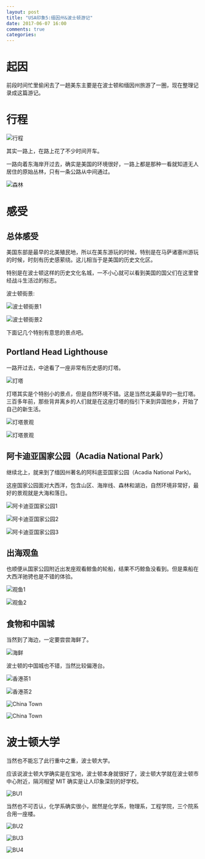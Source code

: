 ```yaml
---
layout: post
title: "USA印象5:缅因州&波士顿游记"
date: 2017-06-07 16:00
comments: true
categories: 
---
```


# 起因

前段时间忙里偷闲去了一趟美东主要是在波士顿和缅因州旅游了一圈，现在整理记录成这篇游记。

<!--more-->

# 行程

![行程](/images/maine/trip.png)

其实一路上，在路上花了不少时间开车。

一路向着东海岸开过去，确实是美国的环境很好，一路上都是那种一看就知道无人居住的原始丛林，只有一条公路从中间通过。

![森林](/images/maine/road.JPG)

# 感受

## 总体感受
美国东部是最早的北美殖民地，所以在美东游玩的时候，特别是在马萨诸塞州游玩的时候，时刻有历史感萦绕。这儿相当于是美国的历史文化区。

特别是在波士顿这样的历史文化名城，一不小心就可以看到美国的国父们在这里曾经战斗生活过的标志。

波士顿街景:

![波士顿街景1](/images/maine/Boston1.JPG)

![波士顿街景2](/images/maine/Boston2.JPG)

下面记几个特别有意思的景点吧。

## Portland Head Lighthouse

一路开过去，中途看了一座非常有历史感的灯塔。

![灯塔](/images/maine/Lighthouse.PNG)

灯塔其实是个特别小的景点，但是自然环境不错。这是当然北美最早的一批灯塔。三百多年前，那些背井离乡的人们就是在这座灯塔的指引下来到异国他乡，开始了自己的新生活。

![灯塔景观](/images/maine/LH1.JPG)

![灯塔景观](/images/maine/LH2.JPG)

## 阿卡迪亚国家公园（Acadia National Park）

继续北上，就来到了缅因州著名的阿科底亚国家公园（Acadia National Park)。

这座国家公园面对大西洋，包含山区、海岸线、森林和湖泊，自然环境非常好，最好的景观就是大海和落日。

![阿卡迪亚国家公园1](/images/maine/NP1.JPG)

![阿卡迪亚国家公园2](/images/maine/NP2.JPG)

![阿卡迪亚国家公园3](/images/maine/NP3.JPG)

## 出海观鱼

也顺便从国家公园附近出发座观看鲸鱼的轮船，结果不巧鲸鱼没看到。但是乘船在大西洋驰骋也是不错的体验。

![观鱼1](/images/maine/boat2.JPG)

![观鱼2](/images/maine/boat1.JPG)

## 食物和中国城

当然到了海边，一定要尝尝海鲜了。

![海鲜](/images/maine/food2.JPG)

波士顿的中国城也不错，当然比较偏港台。

![香港茶1](/images/maine/food1.JPG)

![香港茶2](/images/maine/food3.JPG)

![China Town](/images/maine/ChinaTown.JPG)

![China Town](/images/maine/CT1.JPG)

# 波士顿大学
当然也不能忘了此行重中之重，波士顿大学。

应该说波士顿大学确实是在宝地，波士顿本身就很好了，波士顿大学就在波士顿市中心附近，隔河相望 MIT 确实是让人印象深刻的好学校。

![BU1](/images/maine/BU1.JPG)

当然也不可否认，化学系确实很小，居然是化学系，物理系，工程学院，三个院系合用一座楼。

![BU2](/images/maine/BU2.JPG)

![BU3](/images/maine/BU3.JPG)

![BU4](/images/maine/BU4.JPG)
